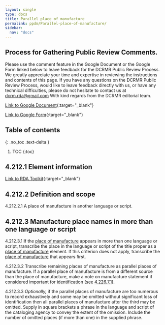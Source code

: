 ```yaml
---
layout: single
type: docs
title: Parallel place of manufacture
permalink: ppdm/Parallel-place-of-manufacture/
sidebar:
  nav: "docs"
---
```


## Process for Gathering Public Review Comments.
Please use the comment feature in the Google Document or the Google Form linked below to leave feedback for the DCRMR Public Review Process.  We greatly appreciate your time and expertise in reviewing the instructions and contents of this page.  If you have any questions on the DCRMR Public Review Process, would like to leave feedback directly with us, or have any technical difficulties, please do not hesitate to contact us at dcrm.rda@gmail.com  With kind regards from the DCRMR editorial team.

[Link to Google Document](https://docs.google.com/document/d/1muqOQNBQKJOCDxmzdTs9mP3heOXs5_-AllSrFvZZcNs/edit#){:target="_blank"}

[Link to Google Form](https://docs.google.com/forms/d/e/1FAIpQLSdNtJkbY1mngdTcvCoB7zZcpaIuuKHvlbyiidP-QunDy14VcQ/viewform){:target="_blank"}

## Table of contents
{: .no_toc .text-delta }

1. TOC
{:toc}

## 4.212.1 Element information

[Link to RDA Toolkit](https://beta.rdatoolkit.org/Content/Index?externalId=en-US_ala-39b430be-31ff-3456-bf49-d1fdf7c823a0){:target="_blank"}

## 4.212.2 Definition and scope

<a name="4.212.2.1">4.212.2.1</a>  A place of manufacture in another language or script.

## 4.212.3 Manufacture place names in more than one language or script

<a name="4.212.3.1">4.212.3.1</a> If the [place of manufacture](/DCRMR/ppdm/Place-of-manufacture/) appears in more than one language or script, transcribe the place in the language or script of the title proper as a [place of manufacture](/DCRMR/ppdm/Place-of-manufacture/) element.  If this criterion does not apply, transcribe the [place of manufacture](/DCRMR/ppdm/Place-of-manufacture/) that appears first.

<a name="4.212.3.2">4.212.3.2</a> Transcribe remaining places of manufacture as parallel places of manufacture. If a parallel place of manufacture is from a different source than the place of manufacture, make a note on manufacture statement if considered important for identification (see [4.226.7.1](/DCRMR/ppdm/Note-on-manufacture-statement/#4.226.7.1)).

<a name="4.212.3.3">4.212.3.3</a> *Optionally,* if the parallel places of manufacture are too numerous to record exhaustively and some may be omitted without significant loss of identification then all parallel places of manufacture after the third may be omitted. Supply in square brackets a phrase in the language and script of the cataloging agency to convey the extent of the omission. Include the number of omitted places (if more than one) in the supplied phrase.